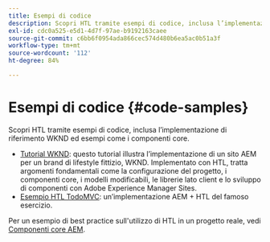 ```yaml
---
title: Esempi di codice
description: Scopri HTL tramite esempi di codice, inclusa l’implementazione di riferimento WKND ed esempi come i componenti core.
exl-id: cdc0a525-e5d1-4d7f-97ae-b9192163caee
source-git-commit: c6bb6f0954ada866cec574d480b6ea5ac0b51a3f
workflow-type: tm+mt
source-wordcount: '112'
ht-degree: 84%

---
```



# Esempi di codice {#code-samples}

Scopri HTL tramite esempi di codice, inclusa l’implementazione di riferimento WKND ed esempi come i componenti core.

* [Tutorial WKND](https://experienceleague.adobe.com/it/docs/experience-manager-learn/getting-started-wknd-tutorial-develop/overview): questo tutorial illustra l’implementazione di un sito AEM per un brand di lifestyle fittizio, WKND. Implementato con HTL, tratta argomenti fondamentali come la configurazione del progetto, i componenti core, i modelli modificabili, le librerie lato client e lo sviluppo di componenti con Adobe Experience Manager Sites.
* [Esempio HTL TodoMVC](https://github.com/Adobe-Marketing-Cloud/aem-htl-sample-todomvc): un’implementazione AEM + HTL del famoso esercizio.

Per un esempio di best practice sull&#39;utilizzo di HTL in un progetto reale, vedi [Componenti core AEM](https://experienceleague.adobe.com/it/docs/experience-manager-core-components/using/introduction).
